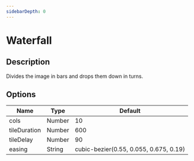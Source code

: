 ```yaml
---
sidebarDepth: 0
---
```


# Waterfall

## Description

Divides the image in bars and drops them down in turns.

## Options

| Name | Type | Default |
|------|------|---------|
| cols | Number | 10 |
| tileDuration | Number | 600 |
| tileDelay | Number | 90 |
| easing | String | cubic-bezier(0.55, 0.055, 0.675, 0.19) |

